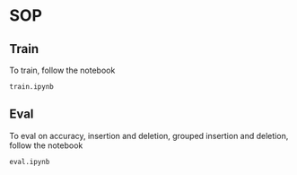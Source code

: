 # SOP

## Train

To train, follow the notebook

```
train.ipynb
```

## Eval

To eval on accuracy, insertion and deletion, grouped insertion and deletion, follow the notebook


```
eval.ipynb
```
